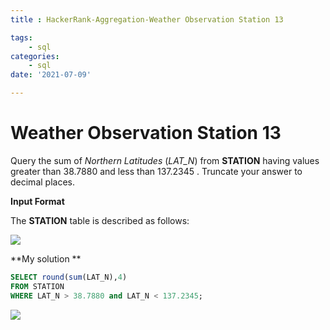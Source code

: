 ```yaml
---
title : HackerRank-Aggregation-Weather Observation Station 13

tags:
    - sql
categories:
    - sql 
date: '2021-07-09'

---
```


# Weather Observation Station 13


Query the sum of  _Northern Latitudes_  (_LAT_N_) from  **STATION**  having values greater than 38.7880 and less than 137.2345 . Truncate your answer to  decimal places.

**Input Format**

The  **STATION**  table is described as follows:

![](https://s3.amazonaws.com/hr-challenge-images/9336/1449345840-5f0a551030-Station.jpg)

**My solution **
```sql
SELECT round(sum(LAT_N),4)
FROM STATION
WHERE LAT_N > 38.7880 and LAT_N < 137.2345;
```

![](https://i.imgur.com/R3tUSwL.png)


